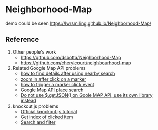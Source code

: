 # Neighborhood-Map
demo could be seen https://lwrsmiling.github.io/Neighborhood-Map/

## Reference
1. Other people's work
   - https://github.com/dsbotta/Neighborhood-Map
   - https://github.com/cherylcourt/neighbourhood-map
2. Related Google Map API problems
   - [how to find details after using nearby search](https://stackoverflow.com/questions/35728570/how-to-find-place-details-using-nearby-search-in-google-places-api)
   - [zoom in after click on a marker](https://developers.google.com/maps/documentation/javascript/examples/event-simple)
   - [how to trigger a marker click event](https://stackoverflow.com/questions/6794405/trigger-google-maps-marker-click)
   - [Google Map API place search](https://developers.google.com/maps/documentation/javascript/places#place_searches)
   - [Do not use $.getJSON() on Goole MAP API, use its own library instead](https://stackoverflow.com/questions/11642418/trying-to-use-google-places-api-with-jquerys-getjson-function)
3. knockout js problems
   - [Official knockout.js tutorial](http://learn.knockoutjs.com/#/?tutorial=intro)
   - [Get index of clicked item](https://stackoverflow.com/questions/13237058/get-index-of-the-clicked-element-in-knockout)
   - [Search and filter](https://stackoverflow.com/questions/36283070/search-filter-with-knockoutjs)
